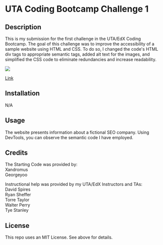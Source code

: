# UTA Coding Bootcamp Challenge 1

## Description

This is my submission for the first challenge in the UTA/EdX Coding Bootcamp. The goal of this challenge was to improve the accessibility of a sample website using HTML and CSS.
To do so, I changed the code's HTML div tags to appropriate semantic tags, added alt text for the images, and simplified the CSS code to eliminate redundancies and increase readability.

<img src="./assets/images/horiseon-screenshot1.png"/>

<a href="https://njmeister.github.io/Noah-M-UT-Challenge-1/">Link</a>



## Installation

N/A



## Usage

The website presents information about a fictional SEO company. Using DevTools, you can observe the semantic code I have employed.



## Credits

The Starting Code was provided by:<br>
  Xandromus<br>
  Georgeyoo<br>

Instructional help was provided by my UTA/EdX Instructors and TAs:<br>
  David Spires<br>
  Ryan Sheffer<br>
  Torre Taylor<br>
  Walter Perry<br>
  Tye Stanley<br>



## License

This repo uses an MIT License. See above for details.
